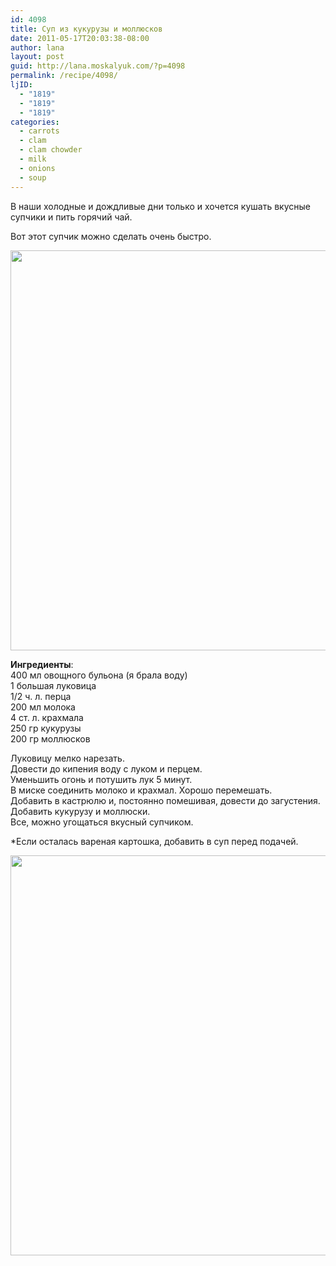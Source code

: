 ```yaml
---
id: 4098
title: Суп из кукурузы и моллюсков
date: 2011-05-17T20:03:38-08:00
author: lana
layout: post
guid: http://lana.moskalyuk.com/?p=4098
permalink: /recipe/4098/
ljID:
  - "1819"
  - "1819"
  - "1819"
categories:
  - carrots
  - clam
  - clam chowder
  - milk
  - onions
  - soup
---
```

В наши холодные и дождливые дни только и хочется кушать вкусные супчики и пить горячий чай.

Вот этот супчик можно сделать очень быстро.

<img loading="lazy" class="alignnone" title="corn chowder" src="http://farm6.static.flickr.com/5087/5732418584_05fc4f5cca_z.jpg" alt="" width="626" height="640" /> 

**Ингредиенты**:  
400 мл овощного бульона (я брала воду)  
1 большая луковица  
1/2 ч. л. перца  
200 мл молока  
4 ст. л. крахмала  
250 гр кукурузы  
200 гр моллюсков

Луковицу мелко нарезать.  
Довести до кипения воду с луком и перцем.  
Уменьшить огонь и потушить лук 5 минут.  
В миске соединить молоко и крахмал. Хорошо перемешать.  
Добавить в кастрюлю и, постоянно помешивая, довести до загустения.  
Добавить кукурузу и моллюски.  
Все, можно угощаться вкусный супчиком.

*Если осталась вареная картошка, добавить в суп перед подачей.

<img loading="lazy" class="alignnone" title="Corn and clam chowder" src="http://farm3.static.flickr.com/2802/5731869059_739c6ef9a1_z.jpg" alt="" width="531" height="640" />